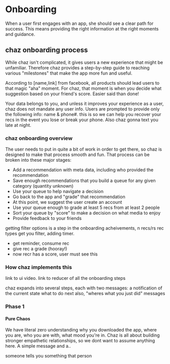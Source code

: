 # Onboarding

When a user first engages with an app, she should see a clear path for success.
This means providing the right information at the right moments and guidance.


## chaz onboarding process

While chaz isn't complicated, it gives users a new experience that might
be unfamiliar. Therefore chaz provides a step-by-step guide
to reaching various "milestones" that make the app more fun and useful.

According to [name,link] from facebook, all products should lead users to that
magic "aha" moment. For chaz, that moment is when you decide what suggestion
based on your friend's score. Easier said than done!


Your data belongs to you, and unless it improves your experience as a user, chaz
does not mandate any user info. Users are prompted to provide only the following
info: name & phone#. this is so we can help you recover your recs in the event
you lose or break your phone. Also chaz gonna text you late at night.

### chaz onboarding overview

The user needs to put in quite a bit of work in order to get there, so chaz is
designed to make that process smooth and fun. That process can be broken into
these major stages:

- Add a recommendation with meta data, including who provided the recommendation
- Save enough recommendations that you build a queue for any given category (quantity unknown)
- Use your queue to help navigate a decision
- Go back to the app and "grade" that recommendation
- At this point, we suggest the user create an account
- Use your queue enough to grade at least 5 recs from at least 2 people
- Sort your queue by "score" to make a decision on what media to enjoy
- Provide feedback to your friends

getting filter options is a step in the onboarding
acheivements, n recs/rs rec types get you filter, adding timer.


 - get reminder, consume rec
 - give rec a grade (hooray!)
 - now recr has a score, user must see this


### How chaz implements this
link to ui video.
link to reducer of all the onboarding steps

chaz expands into several steps, each with two messages:
 a notification of the current state
 what to do next
also, "wheres what you just did" messages


### Phase 1
#### Pure Chaos
We have literal zero understanding why you downloaded the app, where you are,
who you are with, what mood you're in. Chaz is all about building stronger
empathetic relationships, so we dont want to assume anything here.
A simple message and a..


someone tells you something
that person
